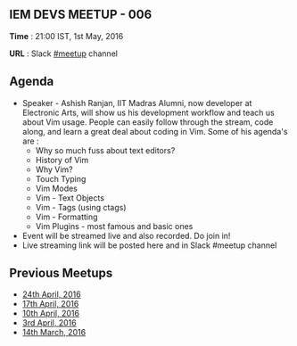 ## IEM DEVS MEETUP - 006

**Time** : 21:00 IST, 1st May, 2016

**URL** : Slack [#meetup](https://iem-devs.slack.com/archives/meetup) channel

## Agenda

* Speaker - Ashish Ranjan, IIT Madras Alumni, now developer at Electronic Arts, will show us his development workflow and teach us about Vim usage. People can easily follow through the stream, code along, and learn a great deal about coding in Vim. Some of his agenda's are :
  *  Why so much fuss about text editors?
  * History of Vim
  * Why Vim?
  * Touch Typing
  * Vim Modes
  * Vim - Text Objects
  * Vim - Tags (using ctags)
  * Vim - Formatting
  * Vim Plugins - most famous and basic ones
* Event will be streamed live and also recorded. Do join in!
* Live streaming link will be posted here and in Slack #meetup channel

## Previous Meetups

* [24th April, 2016](https://github.com/iem-devs/awesome-mission/blob/master/meetups/meetup-05.md)
* [17th April, 2016](https://github.com/iem-devs/awesome-mission/blob/master/meetups/meetup-04.md)
* [10th April, 2016](https://github.com/iem-devs/awesome-mission/blob/master/meetups/meetup-03.md)
* [3rd April, 2016](https://github.com/iem-devs/awesome-mission/blob/master/meetups/meetup-02.md)
* [14th March, 2016](https://github.com/iem-devs/awesome-mission/blob/master/meetups/meetup-01.md)
